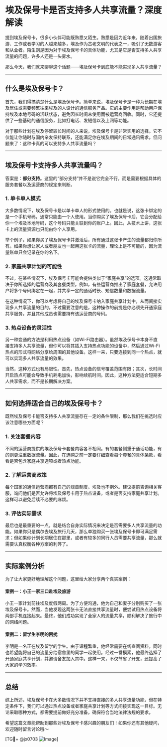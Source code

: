 # 埃及保号卡是否支持多人共享流量？深度解读

提到埃及保号卡，很多小伙伴可能既熟悉又陌生。熟悉是因为近年来，随着出国旅游、工作或者学习的人越来越多，埃及作为古老文明的代表之一，吸引了无数游客和从业者。陌生则是因为对于埃及保号卡的具体功能，尤其是它是否支持多人共享流量的问题，许多人还是一头雾水。

那么今天，我们就来聊聊这个话题——埃及保号卡到底能不能实现多人共享流量？

---

## 什么是埃及保号卡？

首先，我们得搞清楚什么是埃及保号卡。简单来说，埃及保号卡是一种为长期在埃及居住或需要频繁往来埃及的人设计的通信服务产品。它的主要作用是帮助用户保持埃及本地号码的活跃状态，避免因长时间未使用而被运营商回收。同时，它还提供了一些基础的通信服务，比如打电话、发短信以及上网等功能。

对于那些计划在埃及停留较长时间的人来说，埃及保号卡是非常实用的选择。它不仅能让你随时与国内亲友保持联系，还能满足你在埃及期间的日常通讯需求。但问题来了：这种卡真的可以支持多人共享流量吗？

---

## 埃及保号卡支持多人共享流量吗？

答案是：**部分支持**。这里的“部分支持”并不是说它完全不行，而是需要根据具体的服务套餐以及运营商的规定来判断。

### 1. **单卡单人模式**
大多数情况下，埃及保号卡是以单卡单人的形式使用的。也就是说，这张卡绑定的是一个手机号码，通常只能由一个人使用。当你购买了埃及保号卡后，它会分配给你一个埃及本地号码，这个号码只能关联到你的账户上。因此，从技术上讲，这张卡上的流量资源也只能由你个人享用。

举个例子，如果你买了埃及保号卡并激活后，所有通过这张卡产生的流量都归你所有。如果你想让家人或者朋友也一起用这张卡的流量，理论上是不可能的，因为流量账单只会记录在你的名下。

### 2. **家庭共享计划的可能性**
不过，在某些情况下，埃及保号卡可能会提供类似于“家庭共享”的选项。这通常取决于你所选择的运营商及其套餐类型。例如，有些运营商推出了家庭套餐，允许用户将多个号码绑定在一起，并共享一定的通话时长、短信数量和数据流量。

在这种情况下，你可以考虑将自己的埃及保号卡纳入家庭共享计划中，从而间接实现多人共享流量的目的。不过需要注意的是，这种操作的前提是你必须先开通家庭共享服务，并且其他成员也需要持有该运营商的号码。

### 3. **热点设备的灵活性**
另一种变通的方法是利用热点设备（如Wi-Fi路由器）。虽然埃及保号卡本身不直接支持多人共享流量，但你可以将其插入支持热点功能的设备中，然后通过Wi-Fi热点的形式将网络分享给周围的其他设备。这样一来，只要连接到同一个热点，就可以实现多人共享流量的效果。

当然，这种方式也有局限性。首先，热点设备的信号覆盖范围有限；其次，长时间开启热点可能会导致手机耗电加快，影响续航时间。因此，这种方法更适合短期多人共享需求，而不是长期解决方案。

---

## 如何选择适合自己的埃及保号卡？

既然埃及保号卡能否支持多人共享流量存在一定的条件限制，那么我们在挑选时应该注意哪些方面呢？

### 1. **关注套餐内容**
不同的运营商提供的埃及保号卡套餐内容各不相同。有的套餐侧重于通话功能，有的则更注重数据流量。因此，在选购之前一定要仔细查看每个套餐的具体条款，看看是否包含家庭共享选项或者热点功能。

### 2. **了解运营商政策**
每个国家的通信运营商都有自己的规章制度。埃及也不例外。建议提前咨询相关客服，询问他们是否允许将埃及保号卡用于热点设备，或者是否支持家庭共享计划。这样可以避免后续不必要的麻烦。

### 3. **评估实际需求**
最后也是最重要的一点，就是结合自身实际情况来决定是否需要多人共享流量的功能。如果你只是偶尔去埃及旅行几天，那么单独购买一张埃及保号卡即可满足需求；但如果你计划长期居住在那里，或者有较多的同行人员需要共享流量，那么就需要认真权衡各种方案的利弊了。

---

## 实际案例分析

为了让大家更好地理解这个问题，这里给大家分享两个真实案例：

#### 案例一：小王一家三口赴埃及旅游
小王一家计划前往埃及度假两周。为了方便沟通，他为自己和妻子分别购买了一张埃及保号卡。然而，当他发现这两张卡无法直接共享流量时，便尝试用热点设备将两部手机连接起来。最终，他们成功实现了全家人的流量共享，顺利解决了旅行中的网络问题。

#### 案例二：留学生李明的困扰
李明是一名正在埃及留学的学生。由于课程繁重，他经常需要在线查阅资料，同时也希望能将自己的流量分给宿舍里的同学一起使用。经过一番摸索，他最终选择了开通家庭共享计划，并邀请舍友加入其中。这样一来，不仅节省了开支，还提高了大家的学习效率。

---

## 总结

综上所述，埃及保号卡在大多数情况下并不支持直接的多人共享流量功能，但在特定条件下，我们可以通过热点设备或者家庭共享计划等方式间接实现这一目标。无论采取哪种方式，都需要提前做好充分准备，确保符合当地法律法规的要求。

希望这篇文章能帮助到那些对埃及保号卡感兴趣的朋友们！如果你还有其他疑问，欢迎随时留言讨论哦～

[TG💪+ @jx0703 ![Image](https://github.com/user-attachments/assets/dbca1d08-cadb-493c-b0ec-ad6f7a83f270)]